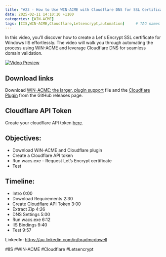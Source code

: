 ```yaml
---
title: "#23 - How to Use WIN-ACME with Cloudflare DNS for SSL Certificate Automation"
date: 2025-02-11 14:10:10 +1100
categories: [WIN-ACME]
tags: [IIS,WIN-ACME,Cloudflare,Letsencrypt,automation]     # TAG names should always be lowercase
---
```

In this video, you'll discover how to create a Let's Encrypt SSL certificate for Windows IIS effortlessly. The video will walk you through automating the process using WIN-ACME and leverage Cloudflare DNS for seamless domain validation.

[![Video Preview](https://i.ytimg.com/vi/rJ6dVavJsTc/maxresdefault.jpg)](https://www.youtube.com/watch?v=rJ6dVavJsTc)

## Download links
Download [WIN-ACME: the larger, plugin support](https://www.win-acme.com/) file and the [Cloudflare Plugin](https://github.com/win-acme/win-acme/releases/) from the GitHub releases page.

## Cloudflare API Token
Create your cloudflare API token [here](https://dash.cloudflare.com/profile/api-tokens).

## Objectives:
- Download WIN-ACME and Cloudflare plugin
- Create a Cloudflare API token
- Run wacs.exe – Request Let’s Encrypt certificate
- Test

## Timeline:
- Intro 0:00
- Download Requirements 2:30
- Create Cloudflare API Token 3:00
- Extract Zip 4:26
- DNS Settings 5:00
- Run wacs.exe 6:12
- IIS Bindings 9:40
- Test 9:57

LinkedIn: https://au.linkedin.com/in/bradmcdowell

#IIS #WIN-ACME #Cloudflare #Letsencrypt

